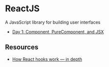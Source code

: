 # ReactJS

A JavaScript library for building user interfaces

- [Day 1: Component, PureComponent, and JSX](./001.md)

## Resources

- [How React hooks work — in depth](https://eliav2.medium.com/how-react-hooks-work-in-depth-61e74b2e169a)

